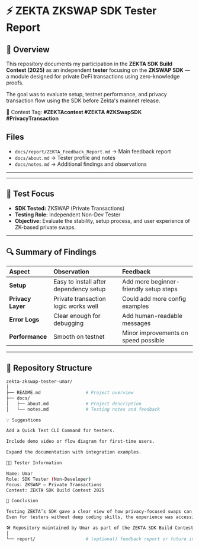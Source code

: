 # ⚡ ZEKTA ZKSWAP SDK Tester Report

## 🧭 Overview
This repository documents my participation in the **ZEKTA SDK Build Contest (2025)** as an independent **tester** focusing on the **ZKSWAP SDK** — a module designed for private DeFi transactions using zero-knowledge proofs.

The goal was to evaluate setup, testnet performance, and privacy transaction flow using the SDK before Zekta's mainnet release.


📌 Contest Tag: **#ZEKTAcontest #ZEKTA #ZKSwapSDK #PrivacyTransaction**

## Files
- `docs/report/ZEKTA_Feedback_Report.md` → Main feedback report  
- `docs/about.md` → Tester profile and notes  
- `docs/notes.md` → Additional findings and observations
  
---
---

## 🧪 Test Focus
- **SDK Tested:** ZKSWAP (Private Transactions)  
- **Testing Role:** Independent Non-Dev Tester  
- **Objective:** Evaluate the stability, setup process, and user experience of ZK-based private swaps.  

---

## 🔍 Summary of Findings
| Aspect | Observation | Feedback |
|:-------|:-------------|:----------|
| **Setup** | Easy to install after dependency setup | Add more beginner-friendly setup steps |
| **Privacy Layer** | Private transaction logic works well | Could add more config examples |
| **Error Logs** | Clear enough for debugging | Add human-readable messages |
| **Performance** | Smooth on testnet | Minor improvements on speed possible |

---

## 📘 Repository Structure
```bash
zekta-zkswap-tester-umar/
│
├── README.md                 # Project overview
├── docs/
│   ├── about.md              # Project description
│   └── notes.md              # Testing notes and feedback

💡 Suggestions

Add a Quick Test CLI Command for testers.

Include demo video or flow diagram for first-time users.

Expand the documentation with integration examples.

🧑‍💻 Tester Information

Name: Umar
Role: SDK Tester (Non-Developer)
Focus: ZKSWAP — Private Transactions
Contest: ZEKTA SDK Build Contest 2025

🏁 Conclusion

Testing ZEKTA’s SDK gave a clear view of how privacy-focused swaps can be implemented effectively.
Even for testers without deep coding skills, the experience was accessible and informative — showing the potential of Zekta’s zero-knowledge ecosystem.

🛠️ Repository maintained by Umar as part of the ZEKTA SDK Build Contest testing initiative
│
└── report/                   # (optional) feedback report or future integrations
